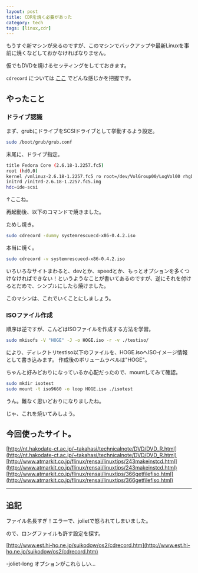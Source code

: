 ```yaml
---
layout: post
title: CDRを焼く必要があった
category: tech
tags: [linux,cdr]
---
```


もうすぐ新マシンが来るのですが、このマシンでバックアップや最新Linuxを事前に焼くなどしておかなければなりません。

仮でもDVDを焼けるセッティングをしてておきます。

`cdrecord` については [ここ](/2006/12/24/linux-burn-cdr) でどんな感じかを把握です。

## やったこと

### ドライブ認識

まず、grubにドライブをSCSIドライブとして挙動するよう設定。

```bash
sudo /boot/grub/grub.conf
```

末尾に、ドライブ指定。

```bash
title Fedora Core (2.6.18-1.2257.fc5)
root (hd0,0)
kernel /vmlinuz-2.6.18-1.2257.fc5 ro root=/dev/VolGroup00/LogVol00 rhgb quiet
initrd /initrd-2.6.18-1.2257.fc5.img
hdc=ide-scsi
```
↑ここね。

再起動後、以下のコマンドで焼きました。

ためし焼き。

```bash
sudo cdrecord -dummy systemrescuecd-x86-0.4.2.iso
```

本当に焼く。

```bash
sudo cdrecord -v systemrescuecd-x86-0.4.2.iso
```

いろいろなサイトまわると、devとか、speedとか、もっとオプションを多くつけなければできない！というようなことが書いてあるのですが、逆にそれを付けるとだめで、シンプルにしたら焼けました。

このマシンは、これでいくことにしましょう。

### ISOファイル作成

順序は逆ですが、こんどはISOファイルを作成する方法を学習。

```bash
sudo mkisofs -V "HOGE" -J -o HOGE.iso -r -v ./testiso/
```

により、ディレクトリtestiso以下のファイルを、HOGE.isoへISOイメージ情報として書き込みます。
作成後のボリュームラベルは"HOGE"。

ちゃんと好みどおりになっているか心配だったので、mountしてみて確認。

```bash
sudo mkdir isotest
sudo mount -t iso9660 -o loop HOGE.iso ./isotest
```

うん。難なく思いどおりになりましたね。

じゃ、これを焼いてみしよう。

## 今回使ったサイト。

[http://nt.hakodate-ct.ac.jp/~takahasi/technicalnote/DVD/DVD_R.html](http://nt.hakodate-ct.ac.jp/~takahasi/technicalnote/DVD/DVD_R.html)
[http://www.atmarkit.co.jp/flinux/rensai/linuxtips/243makeinstcd.html](http://www.atmarkit.co.jp/flinux/rensai/linuxtips/243makeinstcd.html)
[http://www.atmarkit.co.jp/flinux/rensai/linuxtips/366getfilefiso.html](http://www.atmarkit.co.jp/flinux/rensai/linuxtips/366getfilefiso.html)

---

## 追記

ファイル名長すぎ！エラーで、jolietで怒られてしまいました。

ので、ロングファイルも許す設定を探す。

[http://www.est.hi-ho.ne.jp/suikodow/os2/cdrecord.htm](http://www.est.hi-ho.ne.jp/suikodow/os2/cdrecord.htm)

-joliet-long オプションがこれらしい…
